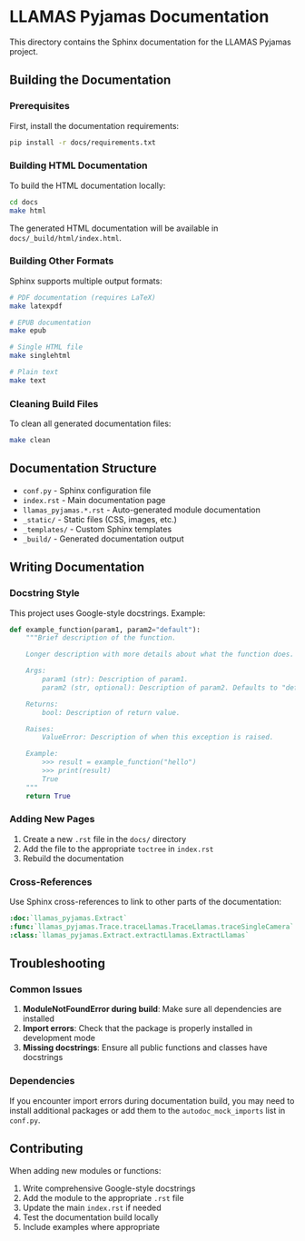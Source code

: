 # LLAMAS Pyjamas Documentation

This directory contains the Sphinx documentation for the LLAMAS Pyjamas project.

## Building the Documentation

### Prerequisites

First, install the documentation requirements:

```bash
pip install -r docs/requirements.txt
```

### Building HTML Documentation

To build the HTML documentation locally:

```bash
cd docs
make html
```

The generated HTML documentation will be available in `docs/_build/html/index.html`.

### Building Other Formats

Sphinx supports multiple output formats:

```bash
# PDF documentation (requires LaTeX)
make latexpdf

# EPUB documentation
make epub

# Single HTML file
make singlehtml

# Plain text
make text
```

### Cleaning Build Files

To clean all generated documentation files:

```bash
make clean
```

## Documentation Structure

- `conf.py` - Sphinx configuration file
- `index.rst` - Main documentation page
- `llamas_pyjamas.*.rst` - Auto-generated module documentation
- `_static/` - Static files (CSS, images, etc.)
- `_templates/` - Custom Sphinx templates
- `_build/` - Generated documentation output

## Writing Documentation

### Docstring Style

This project uses Google-style docstrings. Example:

```python
def example_function(param1, param2="default"):
    """Brief description of the function.

    Longer description with more details about what the function does.

    Args:
        param1 (str): Description of param1.
        param2 (str, optional): Description of param2. Defaults to "default".

    Returns:
        bool: Description of return value.

    Raises:
        ValueError: Description of when this exception is raised.

    Example:
        >>> result = example_function("hello")
        >>> print(result)
        True
    """
    return True
```

### Adding New Pages

1. Create a new `.rst` file in the `docs/` directory
2. Add the file to the appropriate `toctree` in `index.rst`
3. Rebuild the documentation

### Cross-References

Use Sphinx cross-references to link to other parts of the documentation:

```rst
:doc:`llamas_pyjamas.Extract`
:func:`llamas_pyjamas.Trace.traceLlamas.TraceLlamas.traceSingleCamera`
:class:`llamas_pyjamas.Extract.extractLlamas.ExtractLlamas`
```

## Troubleshooting

### Common Issues

1. **ModuleNotFoundError during build**: Make sure all dependencies are installed
2. **Import errors**: Check that the package is properly installed in development mode
3. **Missing docstrings**: Ensure all public functions and classes have docstrings

### Dependencies

If you encounter import errors during documentation build, you may need to install additional packages or add them to the `autodoc_mock_imports` list in `conf.py`.

## Contributing

When adding new modules or functions:

1. Write comprehensive Google-style docstrings
2. Add the module to the appropriate `.rst` file
3. Update the main `index.rst` if needed
4. Test the documentation build locally
5. Include examples where appropriate